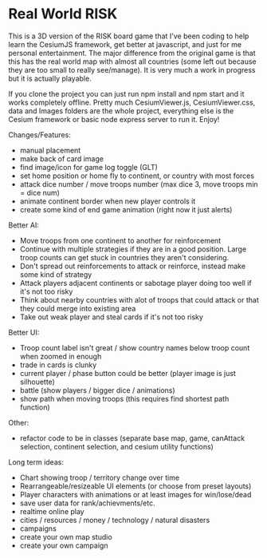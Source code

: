# Real World RISK

This is a 3D version of the RISK board game that I've been coding to help learn the CesiumJS framework, get better at javascript, and just for me personal entertainment. The major difference from the original game is that this has the real world map with almost all countries (some left out because they are too small to really see/manage). It is very much a work in progress but it is actually playable.

If you clone the project you can just run npm install and npm start and it works completely offline. Pretty much CesiumViewer.js, CesiumViewer.css, data and Images folders are the whole project, everything else is the Cesium framework or basic node express server to run it. Enjoy!

Changes/Features:

- manual placement
- make back of card image
- find image/icon for game log toggle (GLT)
- set home position or home fly to continent, or country with most forces
- attack dice number / move troops number (max dice 3, move troops min = dice num)
- animate continent border when new player controls it
- create some kind of end game animation (right now it just alerts)

Better AI:

- Move troops from one continent to another for reinforcement
- Continue with multiple strategies if they are in a good position. Large troop counts can get stuck in countries they aren't considering.
- Don't spread out reinforcements to attack or reinforce, instead make some kind of strategy
- Attack players adjacent continents or sabotage player doing too well if it's not too risky
- Think about nearby countries with alot of troops that could attack or that they could merge into existing area
- Take out weak player and steal cards if it's not too risky

Better UI:

- Troop count label isn't great / show country names below troop count when zoomed in enough
- trade in cards is clunky
- current player / phase button could be better (player image is just silhouette)
- battle (show players / bigger dice / animations)
- show path when moving troops (this requires find shortest path function)

Other:

- refactor code to be in classes (separate base map, game, canAttack selection, continent selection, and cesium utility functions)

Long term ideas:

- Chart showing troop / territory change over time
- Rearrangeable/resizeable UI elements (or choose from preset layouts)
- Player characters with animations or at least images for win/lose/dead
- save user data for rank/achievments/etc.
- realtime online play
- cities / resources / money / technology / natural disasters
- campaigns
- create your own map studio
- create your own campaign
